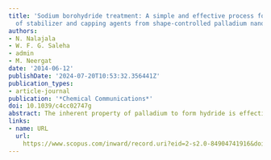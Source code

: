 ```yaml
---
title: 'Sodium borohydride treatment: A simple and effective process for the removal
  of stabilizer and capping agents from shape-controlled palladium nanoparticles'
authors:
- N. Nalajala
- W. F. G. Saleha
- admin
- M. Neergat
date: '2014-06-12'
publishDate: '2024-07-20T10:53:32.356441Z'
publication_types:
- article-journal
publication: '*Chemical Communications*'
doi: 10.1039/c4cc02747g
abstract: The inherent property of palladium to form hydride is effectively exploited for the removal of adsorbed stabilizer and capping agents. Formation of hydride on exposure of Pd nanoparticles to sodium-borohydride weakens the metal's interaction with the adsorbed-impurities and thus enables their easy removal without compromising the shape, size and dispersion.
links:
- name: URL
  url: 
    https://www.scopus.com/inward/record.uri?eid=2-s2.0-84904741916&doi=10.1039%2fc4cc02747g&partnerID=40&md5=d69619caf7eeff290082d713a3f9cc99
---
```


